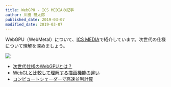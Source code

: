 ```yaml
---
title: WebGPU - ICS MEDIAの記事
author: 川勝 研太郎
published_date: 2019-03-07
modified_date: 2019-03-07
---
```


WebGPU（WebMetal）について、[ICS MEDIA](https://ics.media)で紹介しています。次世代の仕様について理解を深めましょう。

![](https://ics.media/wp-content/uploads/2018/06/180619_WebGPU_ComputeShader_eyecatch.png)

- [次世代仕様のWebGPUとは？](https://ics.media/entry/18412)
- [WebGLと比較して理解する描画機能の違い](https://ics.media/entry/18507)
- [コンピュートシェーダーで高速並列計算](https://ics.media/entry/18467)